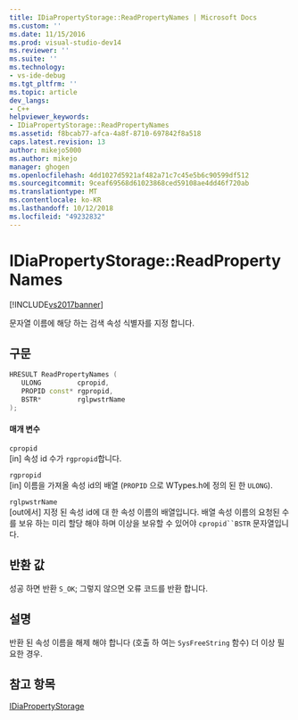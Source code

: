 ```yaml
---
title: IDiaPropertyStorage::ReadPropertyNames | Microsoft Docs
ms.custom: ''
ms.date: 11/15/2016
ms.prod: visual-studio-dev14
ms.reviewer: ''
ms.suite: ''
ms.technology:
- vs-ide-debug
ms.tgt_pltfrm: ''
ms.topic: article
dev_langs:
- C++
helpviewer_keywords:
- IDiaPropertyStorage::ReadPropertyNames
ms.assetid: f8bcab77-afca-4a8f-8710-697842f8a518
caps.latest.revision: 13
author: mikejo5000
ms.author: mikejo
manager: ghogen
ms.openlocfilehash: 4dd1027d5921af482a71c7c45e5b6c90599df512
ms.sourcegitcommit: 9ceaf69568d61023868ced59108ae4dd46f720ab
ms.translationtype: MT
ms.contentlocale: ko-KR
ms.lasthandoff: 10/12/2018
ms.locfileid: "49232832"
---
```

# <a name="idiapropertystoragereadpropertynames"></a>IDiaPropertyStorage::ReadPropertyNames
[!INCLUDE[vs2017banner](../../includes/vs2017banner.md)]

문자열 이름에 해당 하는 검색 속성 식별자를 지정 합니다.  
  
## <a name="syntax"></a>구문  
  
```cpp  
HRESULT ReadPropertyNames (  
   ULONG         cpropid,  
   PROPID const* rgpropid,  
   BSTR*         rglpwstrName  
);  
```  
  
#### <a name="parameters"></a>매개 변수  
 `cpropid`  
 [in] 속성 id 수가 `rgpropid`합니다.  
  
 `rgpropid`  
 [in] 이름을 가져올 속성 id의 배열 (`PROPID` 으로 WTypes.h에 정의 된 한 `ULONG`).  
  
 `rglpwstrName`  
 [out에서] 지정 된 속성 id에 대 한 속성 이름의 배열입니다. 배열 속성 이름의 요청된 수를 보유 하는 미리 할당 해야 하며 이상을 보유할 수 있어야 `cpropid``BSTR` 문자열입니다.  
  
## <a name="return-value"></a>반환 값  
 성공 하면 반환 `S_OK`; 그렇지 않으면 오류 코드를 반환 합니다.  
  
## <a name="remarks"></a>설명  
 반환 된 속성 이름을 해제 해야 합니다 (호출 하 여는 `SysFreeString` 함수) 더 이상 필요한 경우.  
  
## <a name="see-also"></a>참고 항목  
 [IDiaPropertyStorage](../../debugger/debug-interface-access/idiapropertystorage.md)




